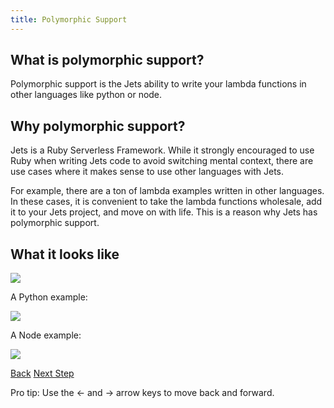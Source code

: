 ```yaml
---
title: Polymorphic Support
---
```


## What is polymorphic support?

Polymorphic support is the Jets ability to write your lambda functions in other languages like python or node.

## Why polymorphic support?

Jets is a Ruby Serverless Framework.  While it strongly encouraged to use Ruby when writing Jets code to avoid switching mental context, there are use cases where it makes sense to use other languages with Jets.

For example, there are a ton of lambda examples written in other languages. In these cases, it is convenient to take the lambda functions wholesale, add it to your Jets project, and move on with life.  This is a reason why Jets has polymorphic support.

## What it looks like

![](/img/docs/poly/poly-lambda-functions-list.png)

A Python example:

![](/img/docs/poly/poly-lambda-function-python.png)

A Node example:

![](/img/docs/poly/poly-lambda-function-node.png)

<a id="prev" class="btn btn-basic" href="{% link _docs/action-filters.md %}">Back</a>
<a id="next" class="btn btn-primary" href="{% link _docs/polymorphic-python.md %}">Next Step</a>
<p class="keyboard-tip">Pro tip: Use the <- and -> arrow keys to move back and forward.</p>
